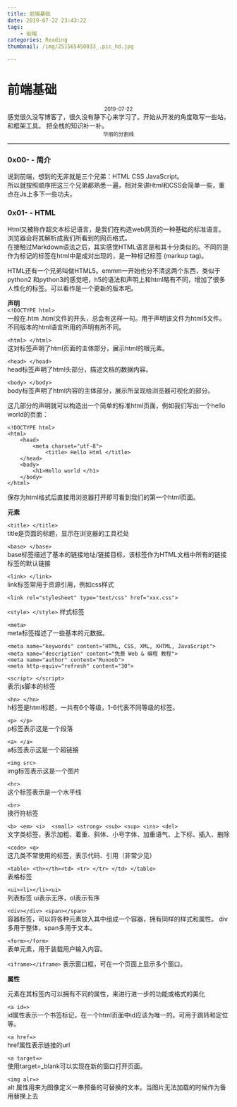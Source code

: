 ```yaml
---
title: 前端基础
date: 2019-07-22 23:43:22
tags:
	- 前端
categories: Reading
thumbnail: /img/251565450033_.pic_hd.jpg

---
```


# 前端基础 


<center><small>2019-07-22</small></center>
感觉很久没写博客了，很久没有静下心来学习了。开始从开发的角度取写一些站，和框架工具。
把全栈的知识补一补。  

<center><small>华丽的分割线</small></center>

---

### <b>0x00\- \- 简介</b>
说到前端，想到的无非就是三个兄弟：HTML CSS JavaScript。  
所以就按照顺序把这三个兄弟都熟悉一遍，相对来讲Html和CSS会简单一些，重点在Js上多下一些功夫。

### <b>0x01\- \- HTML</b>

Html又被称作超文本标记语言，是我们在构造web网页的一种基础的标准语言。浏览器会将其解析成我们所看到的网页格式。  
在接触过Markdown语法之后，其实感觉HTML语言是和其十分类似的。不同的是作为标记的标签在html中是成对出现的，是一种标记标签 (markup tag)。  

HTML还有一个兄弟叫做HTML5。emmm一开始也分不清这两个东西，类似于python2 和python3的感觉吧，h5的语法和声明上和html略有不同，增加了很多人性化的标签。可以看作是一个更新的版本吧。

<b>声明</b>  
`<!DOCTYPE html>`  
一般在.htm .html文件的开头，总会有这样一句。用于声明该文件为html5文件。  
不同版本的html语言所用的声明有所不同。

`<html>	</html>`  
这对标签声明了html页面的主体部分，展示html的根元素。

`<head> </head>`  
head标签声明了html头部分，描述文档的数据内容。

`<body> </body>`  
body标签声明了html内容的主体部分，展示所呈现给浏览器可视化的部分。

这几部分的声明就可以构造出一个简单的标准html页面，例如我们写出一个hello world的页面：

```
<!DOCTYPE html>
<html>
    <head>
        <meta charset="utf-8">
            <title> Hello Html </title>
    </head>
    <body>
        <h1>Hello world </h1>
    </body>
</html>
```
保存为html格式后直接用浏览器打开即可看到我们的第一个html页面。

<b>元素</b>

`<title> </title>`  
title是页面的标题，显示在浏览器的工具栏处

`<base> </base>`  
base标签描述了基本的链接地址/链接目标，该标签作为HTML文档中所有的链接标签的默认链接

`<link> </link>`  
link标签常用于资源引用，例如css样式
```
<link rel="stylesheet" type="text/css" href="xxx.css">
```
`<style> </style>`
样式标签

`<meta>`  
meta标签描述了一些基本的元数据。

```
<meta name="keywords" content="HTML, CSS, XML, XHTML, JavaScript">
<meta name="description" content="免费 Web & 编程 教程">
<meta name="author" content="Runoob">
<meta http-equiv="refresh" content="30">
```

`<script> </script>`  
表示js脚本的标签

`<hn> </hn>`  
h标签是html标题，一共有6个等级，1-6代表不同等级的标签。

`<p> </p>`  
p标签表示这是一个段落

`<a> </a>`  
a标签表示这是一个超链接

`<img src>`  
img标签表示这是一个图片

`<hr>`  
这个标签表示是一个水平线

`<br>`  
换行符标签

`<b> <em> <i>  <small> <strong> <sub> <sup> <ins> <del>`  
文字类标签，表示加粗、着重、斜体、小号字体、加重语气、上下标、插入、删除

`<code> <q>`  
这几类不常使用的标签，表示代码、引用（非常少见）

`<table> <th></th><td> <tr> </tr> </td> </table>`  
表格标签

`<ui><li></li><ui>`  
列表标签 ui表示无序，ol表示有序

`<div></div> <span></span>`  
容器标签，可以将各种元素放入其中组成一个容器，拥有同样的样式和属性。
div多用于整体，span多用于文本。

`<form></form>`  
表单元素，用于装载用户输入内容。

`<iframe></iframe>`
表示窗口框，可在一个页面上显示多个窗口。


<b>属性</b>

元素在其标签内可以拥有不同的属性，来进行进一步的功能或格式的美化

`<a id=>`  
id属性表示一个书签标记，在一个html页面中id应该为唯一的。可用于跳转和定位等。

`<a href=>`  
href属性表示链接的url

`<a target=>`  
使用target=_blank可以实现在新的窗口打开页面。

`<img alr=>`  
alt 属性用来为图像定义一串预备的可替换的文本。当图片无法加载的时候作为备用替换上去
